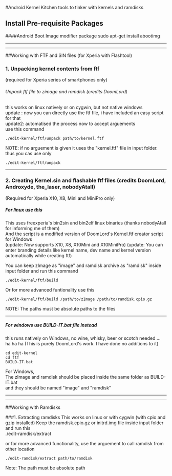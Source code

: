 #Android Kernel Kitchen
tools to tinker with kernels and ramdisks 


## Install Pre-requisite Packages

####Android Boot Image modifier package
	sudo apt-get install abootimg



**********
__________
##Working with FTF and SIN files (for Xperia with Flashtool)   

### 1. Unpacking kernel contents from ftf 
(required for Xperia series of smartphones only)

######   Unpack ftf  file to zimage and ramdisk (credits DoomLord) 
   this works on linux natively or on cygwin, but not native windows  
   update : now you can directly use the ftf file, i have included an easy script for that   
   update2: automatised the process now to accept arguements   
   use this command 
 
	./edit-kernel/ftf/unpack path/to/kernel.ftf
	
NOTE: if no arguement is given it uses the "kernel.ftf" file in input folder. thus you cas use only   

	./edit-kernel/ftf/unpack


***********
### 2. Creating Kernel.sin and flashable ftf files (credits DoomLord, Androxyde, the_laser, nobodyAtall)
(Required for Xperia X10, X8,  Mini and MiniPro only)   

#####   For linux use this
This uses freexperia's bin2sin and bin2elf linux binaries (thanks nobodyAtall for informing me of them)   
And the script is a modified version of DoomLord's Kernel.ftf creator script for Windows   
(update: Now supports X10, X8, X10Mini and X10MiniPro)
(update: You can enter branding details like kernel name, dev name and kernel version automatically while creating ftf)

You can keep zImage as "image" and ramdisk archive as "ramdisk" inside input
folder and run this command

	./edit-kernel/ftf/build
	
Or for more advanced funtionality use this

	./edit-kernel/ftf/build /path/to/zImage /path/to/ramdisk.cpio.gz
	
NOTE: The paths must be absolute paths to the files
_ _ _
#####  For windows use BUILD-IT.bat file instead
this runs natively on Windows, no wine, whisky, beer or scotch needed ... ha ha ha
(This is purely DoomLord's work. I have done no additions to it)

	cd edit-kernel
	cd ftf
	BUILD-IT.bat
	
For Windows,  
The zImage and ramdisk should be placed inside the same folder as BUILD-IT.bat   
and they should be named "image" and "ramdisk"

***************
_______________
##Working with Ramdisks

###1. Extracting ramdisks
This works on linux or with cygwin (with cpio and gzip installed)
Keep the ramdisk.cpio.gz or initrd.img file inside input folder and run this   
	./edit-ramdisk/extract

or for more advanced functionality, use the arguement to call ramdisk from other location   

	./edit-ramdisk/extract path/to/ramdisk
Note: The path must be absolute path




